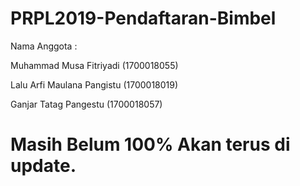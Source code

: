 # PRPL2019-Pendaftaran-Bimbel

Nama Anggota : 

Muhammad Musa Fitriyadi     (1700018055)

Lalu Arfi Maulana Pangistu  (1700018019)

Ganjar Tatag Pangestu       (1700018057)


# Masih Belum 100% Akan terus di update.

